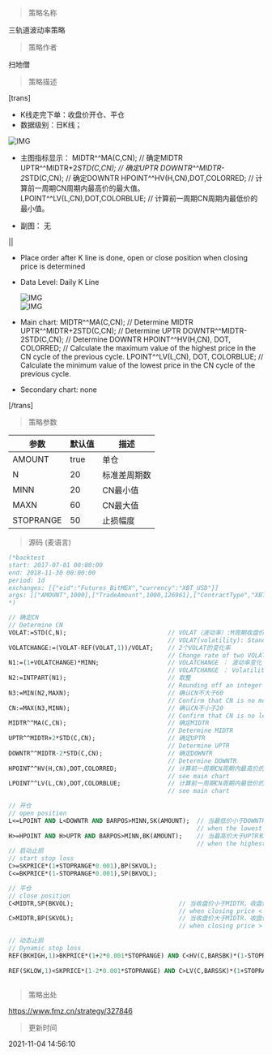 
> 策略名称

三轨道波动率策略

> 策略作者

扫地僧

> 策略描述

[trans]
- K线走完下单：收盘价开仓、平仓
- 数据级别：日K线；

![IMG](https://www.fmz.cn/upload/asset/785c3a0e4e8c164bc831b05dcdc355a3.png)

- 主图指标显示：
   MIDTR^^MA(C,CN);                                        // 确定MIDTR
   UPTR^^MIDTR+2*STD(C,CN);                       // 确定UPTR
   DOWNTR^^MIDTR-2*STD(C,CN);                  // 确定DOWNTR
   HPOINT^^HV(H,CN),DOT,COLORRED;          // 计算前一周期CN周期内最高价的最大值。
   LPOINT^^LV(L,CN),DOT,COLORBLUE;          // 计算前一周期CN周期内最低价的最小值。

- 副图：
  无

||

- Place order after K line is done, open or close position when closing price is determined
- Data Level: Daily K Line

   ![IMG](https://www.fmz.cn/upload/asset/3a476a37c7f7a6939aab1d1ad7164e72.png)  
   ![IMG](https://www.fmz.cn/upload/asset/63c9bc0e146e9a3164e78055b0154be7.png) 

- Main chart:
  MIDTR^^MA(C,CN); // Determine MIDTR
  UPTR^^MIDTR+2STD(C,CN); // Determine UPTR
  DOWNTR^^MIDTR-2STD(C,CN); // Determine DOWNTR
  HPOINT^^HV(H,CN), DOT, COLORRED; 
  // Calculate the maximum value of the highest price in the CN cycle of the previous cycle.
  LPOINT^^LV(L,CN), DOT, COLORBLUE; 
  // Calculate the minimum value of the lowest price in the CN cycle of the previous cycle.

- Secondary chart:
  none

[/trans]

> 策略参数



|参数|默认值|描述|
|----|----|----|
|AMOUNT|true|单仓|single order opening amount|
|N|20|标准差周期数|cycles of standard deviation|
|MINN|20|CN最小值|minimum of CN|
|MAXN|60|CN最大值|maximum of CN|
|STOPRANGE|50|止损幅度|stop loss range|


> 源码 (麦语言)

``` pascal
(*backtest
start: 2017-07-01 00:00:00
end: 2018-11-30 00:00:00
period: 1d
exchanges: [{"eid":"Futures_BitMEX","currency":"XBT_USD"}]
args: [["AMOUNT",1000],["TradeAmount",1000,126961],["ContractType","XBTUSD",126961]]
*)

// 确定CN 
// Determine CN 
VOLAT:=STD(C,N);                            // VOLAT（波动率）:M周期收盘价的标准差
                                            // VOLAT(volatility): Standard deviation of closing price in M-cycle
VOLATCHANGE:=(VOLAT-REF(VOLAT,1))/VOLAT;    // 2个VOLAT的变化率
                                            // Change rate of two VOLATs
N1:=(1+VOLATCHANGE)*MINN;                   // VOLATCHANGE ： 波动率变化
                                            // VOLATCHANGE ： Volatility change
N2:=INTPART(N1);                            // 取整
                                            // Rounding off an integer
N3:=MIN(N2,MAXN);                           // 确认CN不大于60
                                            // Confirm that CN is no more than 60
CN:=MAX(N3,MINN);                           // 确认CN不小于20
                                            // Confirm that CN is no less than 20
MIDTR^^MA(C,CN);                            // 确定MIDTR
                                            // Determine MIDTR
UPTR^^MIDTR+2*STD(C,CN);                    // 确定UPTR
                                            // Determine UPTR
DOWNTR^^MIDTR-2*STD(C,CN);                  // 确定DOWNTR
                                            // Determine DOWNTR
HPOINT^^HV(H,CN),DOT,COLORRED;              // 计算前一周期CN周期内最高价的最大值。
                                            // see main chart
LPOINT^^LV(L,CN),DOT,COLORBLUE;             // 计算前一周期CN周期内最低价的最小值。
                                            // see main chart

// 开仓
// open position
L<=LPOINT AND L<DOWNTR AND BARPOS>MINN,SK(AMOUNT);  // 当最低价小于DOWNTR和低点，且K线位置大于60，收盘价卖开
                                                    // when the lowest price <  the lowest point and DOWNTR,and the K-line position > 60, sell short the closing price
H>=HPOINT AND H>UPTR AND BARPOS>MINN,BK(AMOUNT);    // 当最高价大于UPTR和高点，且K线位置大于60，收盘价买开
                                                    // when the highest price > UPTR and the highest point, and the K-line position > 60, buy long the closing price
// 启动止损
// start stop loss
C>=SKPRICE*(1+STOPRANGE*0.001),BP(SKVOL);
C<=BKPRICE*(1-STOPRANGE*0.001),SP(BKVOL);

// 平仓
// close position
C<MIDTR,SP(BKVOL);                             // 当收盘价小于MIDTR，收盘价卖平
                                               // when closing price < MIDTR, sell the closing price
C>MIDTR,BP(SKVOL);                             // 当收盘价大于MIDTR，收盘价买平
                                               // when closing price > MIDTR, buy to cover the closing price

// 动态止损
// Dynamic stop loss
REF(BKHIGH,1)>BKPRICE*(1+2*0.001*STOPRANGE) AND C<HV(C,BARSBK)*(1-STOPRANGE*0.001),SP(BKVOL);  // 买开后最高价大于买开价*(1+2*0.001*STOPRANGE)，且收盘价小于买开后最高收盘价*(1-STOPRANGE*0.001)，收盘价卖平
                                                                                               // the highest price after buying long > buy long price*(1+2*0.001*STOPRANGE), and closing price < the highest closing price after buying long*(1-STOPRANGE*0.001), then sell closing price
REF(SKLOW,1)<SKPRICE*(1-2*0.001*STOPRANGE) AND C>LV(C,BARSSK)*(1+STOPRANGE*0.001),BP(SKVOL);   // 卖开后最低价小于卖开价*(1-2*0.001*STOPRANGE)，且收盘价大于卖开后最低收盘价*(1+STOPRANGE*0.001)，收盘价买平
                                                                                               // the lowest price after sellong short < sell short price *(1-2*0.001*STOPRANGE), and closing price > the lowest closing price after selling short*(1+STOPRANGE*0.001), then buy to cover closing price
```

> 策略出处

https://www.fmz.cn/strategy/327846

> 更新时间

2021-11-04 14:56:10
